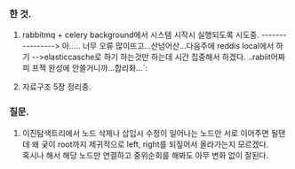 ### 한 것.


1. rabbitmq + celery background에서 시스템 시작시 실행되도록 시도중.
----------------> 아..... 너무 오류 많이뜨고...산넘어산...다음주에 
reddis local에서 하기 -->elasticcasche로 하기 하는것만 하는데 시간 집중해서 하겠다. ..rabiit어짜피 프젝 완성에 안쓸거니까...합리화...`:

2. 자료구조 5장 정리중. 




### 질문.  

1. 이진탐색트리에서 노드 삭제나 삽입시 수정이 일어나는 노드만 서로 이어주면 될탠데 왜 궂이 root까지 제귀적으로 left, right를 되짚어서 올라가는지 모르겠다.  
혹시나 해서 해당 노드만 연결하고 중위순회를 해봐도 아무 변화 없이 잘된다.   


